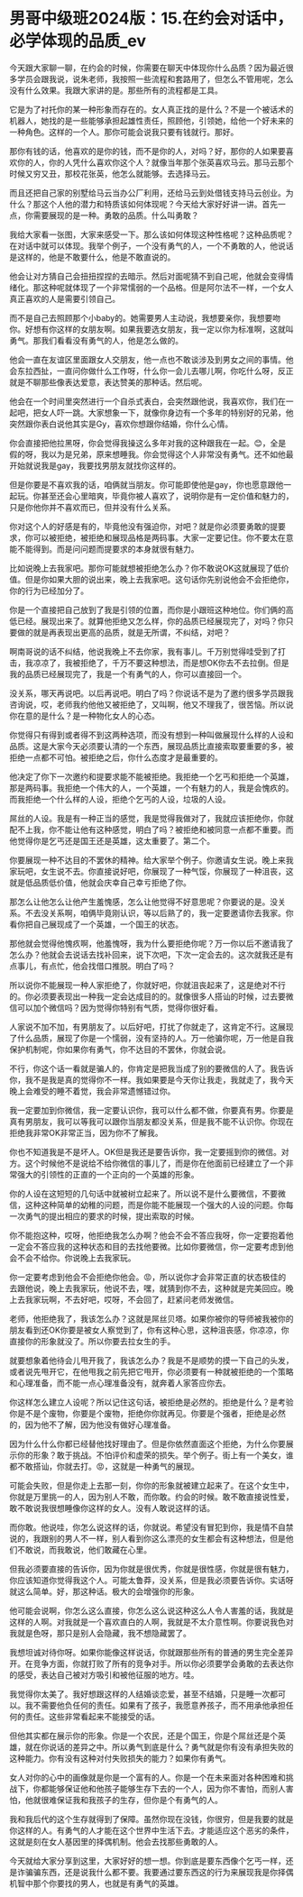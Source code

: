 # 男哥中级班2024版：15.在约会对话中，必学体现的品质_ev

今天跟大家聊一聊，在约会的时候，你需要在聊天中体现你什么品质？因为最近很多学员会跟我说，说朱老师，我按照一些流程和套路用了，但怎么不管用呢，怎么没有什么效果。我跟大家讲的是。那些所有的流程都是工具。

它是为了衬托你的某一种形象而存在的。女人真正找的是什么？不是一个被话术的机器人，她找的是一些能够承担起雄性责任，照顾他，引领她，给他一个好未来的一种角色。这样的一个人。那你可能会说我只要有钱就行。那好。

那你有钱的话，他喜欢的是你的钱，而不是你的人，对吗？好，那你的人如果要喜欢你的人，你的人凭什么喜欢你这个人？就像当年那个张英喜欢马云。那马云那个时候又穷又丑，那校花张英，他怎么就能够。去选择马云。

而且还把自己家的别墅给马云当办公厂利用，还给马云到处借钱支持马云创业。为什么？那这个人他的潜力和特质该如何体现呢？今天给大家好好讲一讲。首先一点，你需要展现的是一种。勇敢的品质。什么叫勇敢？

我给大家看一张图，大家来感受一下。那么该如何体现这种性格呢？这种品质呢？在对话中就可以体现。我举个例子，一个没有勇气的人，一个不勇敢的人，他说话是这样的，他是不敢要什么，他是不敢直说的。

他会让对方猜自己会扭扭捏捏的去暗示。然后对面呢猜不到自己呢，他就会变得情绪化。那这种呢就体现了一个非常懦弱的一个品格。但是阿尔法不一样，一个女人真正喜欢的人是需要引领自己。

而不是自己去照顾那个小baby的。她需要男人主动说，我想要亲你，我想要吻你。好想有你这样的女朋友啊。如果我要选女朋友，我一定以你为标准啊，这就叫勇气。那我们看看没有勇气的人，他是怎么做的。

他会一直在友谊区里面跟女人交朋友，他一点也不敢谈涉及到男女之间的事情。他会东拉西扯，一直问你做什么工作呀，什么你一会儿去哪儿啊，你吃什么呀，反正就是不聊那些像表达爱意，表达赞美的那种话。然后呢。

他会在一个时间里突然进行一个自杀式表白，会突然跟他说，我喜欢你，我们在一起吧，把女人吓一跳。大家想象一下，就像你身边有一个多年的特别好的兄弟，他突然跟你表白说他其实是Gy，喜欢你想跟你结婚，你什么心情。

你会直接把他拉黑呀，你会觉得我操这么多年对我的这种跟我在一起。😊，全是假的呀，我以为是兄弟，原来想睡我。你会觉得这个人非常没有勇气。还不如他最开始就说我是gay，我要找男朋友就找你这样的。

但是你要是不喜欢我的话，咱俩就当朋友。你可能即使他是gay，你也愿意跟他一起玩。你甚至还会心里暗爽，毕竟你被人喜欢了，说明你是有一定价值和魅力的，只是你他你并不喜欢而已，但并没有什么关系。

你对这个人的好感是有的，毕竟他没有强迫你，对吧？就是你必须要勇敢的提要求，你可以被拒绝，被拒绝和展现品格是两码事。大家一定要记住。你不要太在意能不能得到。而是问问题而提要求的本身就很有魅力。

比如说晚上去我家吧。那你可能就想被拒绝怎么办？你不敢说OK这就展现了低价值。但是你如果大胆的说出来，晚上去我家吧。这句话你先别说他会不会拒绝你，你的行为已经加分了。

你是一个直接把自己放到了我是引领的位置，而你是小跟班这种地位。你们俩的高低已经。展现出来了。就算他拒绝又怎么样，你的品质已经展现完了，对吗？你只要做的就是再表现出更高的品质，就是无所谓，不纠结，对吧？

啊南哥说的话不纠结，他说我晚上不去你家，我有事儿。千万别觉得哇受到了打击，我凉凉了，我被拒绝了，千万不要这种想法，而是想OK你去不去拉倒。但是我的品质已经展现完了，我是一个有勇气的人，你可以直接回一个。

没关系，哪天再说吧。以后再说吧。明白了吗？你说话不是为了邀约很多学员跟我咨询说，哎，老师我约他他又被拒绝了，又叫啊，他又不理我了，很苦恼。所以说你在意的是什么？是一种物化女人的心态。

你觉得只有得到或者得不到这两种选项，而没有想到一种叫做展现什么样的人设和品质。这是大家今天必须要认清的一个东西，展现品质比直接索取要重要的多，被拒绝一点都不可怕。被拒绝之后，你什么态度才是最重要的。

他决定了你下一次邀约和提要求能不能被拒绝。我拒绝一个乞丐和拒绝一个英雄，那是两码事。我拒绝一个伟大的人，一个英雄，一个有魅力的人，我是会愧疚的。而我拒绝一个什么样的人设，拒绝个乞丐的人设，垃圾的人设。

屌丝的人设。我是有一种正当的感觉，我是觉得我做对了，我就应该拒绝你，你就配不上我，你不能让他有这种感觉，明白了吗？被拒绝和被同意一点都不重要。而他觉得你是乞丐还是国王还是英雄，这太重要了。第二个。

你要展现一种不达目的不罢休的精神。给大家举个例子。你邀请女生说。晚上来我家玩吧，女生说不去。你直接说好吧，你展现了一种气馁，你展现了一种沮丧，这就是低品质低价值，他就会庆幸自己幸亏拒绝了你。

那怎么让他怎么让他产生羞愧感，怎么让他觉得不好意思呢？你要说的是。没关系。不去没关系啊，咱俩毕竟刚认识，等以后熟了的，我一定要邀请你去我家。你看你把自己展现成了一个英雄，一个国王的状态。

那他就会觉得他愧疚啊，他羞愧呀，我为什么要拒绝你呢？万一你以后不邀请我了怎么办？他就会去说话去找补回来，说下次吧，下次一定会去的。这次就我还是有点事儿，有点忙，他会找借口推脱。明白了吗？

所以说你不能展现一种人家拒绝了，你就好吧，你就沮丧起来了，这是绝对不行的。你必须要表现出一种我一定会达成目的的。就像很多人搭讪的时候，过去要微信可以加个微信吗？因为觉得你特别有气质，觉得你很好看。

人家说不加不加，有男朋友了。以后好吧，打扰了你就走了，这肯定不行。这展现了什么品质，展现了你是一个懦弱，没有坚持的人。万一他骗你呢，万一他是自我保护机制呢，你如果你有勇气，你不达目的不罢休，你就会说。

不行，你这个话一看就是骗人的，你肯定是把我当成了别的要微信的人了。我告诉你，我不是我是真的觉得你不一样。我如果要是今天你让我走，我就走了，我今天晚上会难受的睡不着觉，我会非常遗憾错过你。

我一定要加到你微信，我一定要认识你，我可以什么都不做，你要真有男。你要是真有男朋友，我可以等我可以跟你当朋友都没关系，但是我不能不认识你。你现在拒绝我非常OK非常正当，因为你不了解我。

你也不知道我是不是坏人。OK但是我还是要告诉你，我一定要摇到你的微信。对方。这个时候他不是说给不给你微信的事儿了，而是你在他面前已经建立了一个非常强大的引领性的正直的一个正向的一个英雄的形象。

你的人设在这短短的几句话中就被树立起来了。所以说不是什么要微信，不要微信，这种这种简单的幼稚的问题，而是你能不能展现一个强大的人设的问题。你每一次勇气的提出相应的要求的时候，提出索取的时候。

你不能抱这种，哎呀，他拒绝我怎么办啊？他会不会不答应我呀，你一定要抱着他一定会不答应我的这种状态和目的去找他要微。比如你要微信，你一定要考虑到他会不会不给你。你说晚上去我家玩。

你一定要考虑到他会不会拒绝你他会。😡，所以说你才会非常正直的状态极佳的去跟他说，晚上去我家玩，他说不去，嘿，就猜到你不去，这种就是完美回应。晚上去我家玩啊，不去好吧，哎呀，不会回了，赶紧问老师发微信。

老师，他拒绝我了，我该怎么办？这就是屌丝贝塔。如果你被你的导师被我被你的朋友看到还OK你要是被女人察觉到了，你有这种心思，这种沮丧感，你凉凉，你直接你的形象就没了。所以你要去拉女生的手。

就要想象着他待会儿甩开我了，我该怎么办？我是不是顺势的摸一下自己的头发，或者说先甩开它，在他甩我之前先把它甩开，你必须要有一种就被拒绝的一个策略和心理准备，而不能一点心理准备没有，就奔着人家答应你去。

你这样怎么建立人设呢？所以记住这句话，被拒绝是必然的。拒绝是什么？是考验你是不是个废物，你要是个废物，拒绝你你就再见。你要是个强者，拒绝是必然的，因为他不了解，因为他没有做好心理准备。

因为什么什么你都已经替他找好理由了。但是你依然直面这个拒绝，为什么你要展示你的形象？敢于挑战。不怕评价和虚荣的损失。举个例子。街上有一个美女，谁都不敢搭讪，你就去打。😡，这就是一种勇气的展现。

可能会失败，但是你走上去那一刻，你你的形象就被建立起来了。在这个女生中，你就是万里挑一的人，因为别人不敢，而你敢。约会的时候。敢不敢直接说性爱，敢不敢说我很想睡像你这样的女人。没有人敢说这样的话。

而你敢。他说哇，你怎么说这样的话，你就说。希望没有冒犯到你，我是情不自禁说的，我跟别的男人不一样，别人看到你这么漂亮的女生都会有这种想法，但是他们不敢说，而我敢说，他们敢藏在心里。

但我必须要直接的告诉你，因为你就是很优秀，你就是很性感，你就是很有魅力，你应该知道你觉得我这个人。可能太鲁莽，没关系，但是我必须要告诉你。实话呀就这么简单。好，那这种话。极大的会增强你的形象。

他可能会说啊，你怎么这么直接，你怎么这么说这种这么人令人害羞的话，我就是这样的人啊。对我就是一个喜欢直白的人啊，我就是不太介意性啊。你要说我色对我就是色呀，那只是别人会隐藏，我不想隐藏罢了。

我想坦诚对待你呀。如果你能像这样说话，你就跟那些所有的普通的男生完全差异开。在竞争方面，你就打败了所有的竞争对手。所以你必须要学会勇敢的去表达你的感受，表达自己被对方吸引和被他征服的地方。哇。

我觉得你太美了。我好想跟这样的人结婚谈恋爱，甚至不结婚，只是睡一次都可以。我不需要他负任何的责任。如果有了孩子，我愿意养孩子，而不用承他承担任何的责任。这些非常看起来不能接受的话。

但他其实都在展示你的形象。你是一个农民，还是个国王，你是个屌丝还是个英雄，就在你说话的差异之中。所以勇气到底是什么？勇气就是你有没有承担失败的这种能力。你有没有这种对付失败损失的能力？如果你有勇气。

女人对你的心中的画像就是你是一个富有的人。你是一个在未来面对各种困难和挑战下，你都能够保证他和他孩子能够生存下去的一个人，因为你不害怕，而别人害怕，他就很难保证我和我孩子的生存，但你是个有勇气的人。

我和我后代的这个生存就得到了保障。虽然你现在没钱，你很穷，但是我要的就是你这样的人。有勇气的人才能在这个世界中生活下去。才能适应这个恶劣的条件，这就是刻在女人基因里的择偶机制。他会去找那些勇敢的人。

今天就给大家分享到这里，大家好好的想一想。你到底是要东西像个乞丐一样，还是诈骗骗东西，还是说我什么都不要。我要通过要东西这的行为来展现我是你择偶机智中那个你要找的男人，也就是有勇气的英雄。

